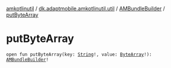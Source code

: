 [amkotlinutil](../../index.md) / [dk.adaptmobile.amkotlinutil.util](../index.md) / [AMBundleBuilder](index.md) / [putByteArray](put-byte-array.md)

# putByteArray

`open fun putByteArray(key: `[`String`](https://kotlinlang.org/api/latest/jvm/stdlib/kotlin/-string/index.html)`!, value: `[`ByteArray`](https://kotlinlang.org/api/latest/jvm/stdlib/kotlin/-byte-array/index.html)`!): `[`AMBundleBuilder`](index.md)`!`